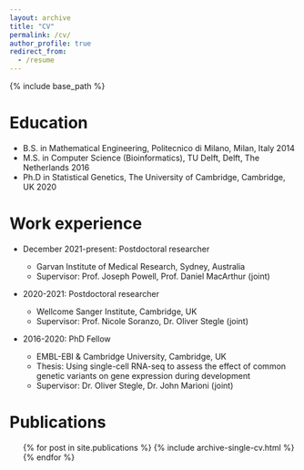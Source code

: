 ```yaml
---
layout: archive
title: "CV"
permalink: /cv/
author_profile: true
redirect_from:
  - /resume
---
```


{% include base_path %}

Education
======
* B.S. in Mathematical Engineering, Politecnico di Milano, Milan, Italy 2014
* M.S. in Computer Science (Bioinformatics), TU Delft, Delft, The Netherlands 2016
* Ph.D in Statistical Genetics, The University of Cambridge, Cambridge, UK 2020

Work experience
======
* December 2021-present: Postdoctoral researcher
  * Garvan Institute of Medical Research, Sydney, Australia
  * Supervisor: Prof. Joseph Powell, Prof. Daniel MacArthur (joint)

* 2020-2021: Postdoctoral researcher
  * Wellcome Sanger Institute, Cambridge, UK
  * Supervisor: Prof. Nicole Soranzo, Dr. Oliver Stegle (joint)

* 2016-2020: PhD Fellow
  * EMBL-EBI & Cambridge University, Cambridge, UK
  * Thesis: Using single-cell RNA-seq to assess the effect of common genetic variants on gene expression during development
  * Supervisor: Dr. Oliver Stegle, Dr. John Marioni (joint)


Publications
======
  <ul>{% for post in site.publications %}
    {% include archive-single-cv.html %}
  {% endfor %}</ul>
